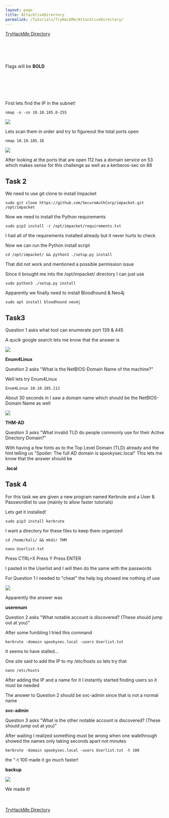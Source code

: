 ```yaml
---
layout: page
title: AttacktiveDirectory
permalink: /Tutorials/TryHackMe/AttacktiveDirectory/
---
```


[TryHackMe Directory](https://zacvr.github.io/Tutorials/TryHackMe/)
<br/><br/>
<br/><br/>
<br/><br/>
Flags will be **BOLD**
<br/><br/>
<br/><br/>
<br/><br/>

First lets find the IP in the subnet!


```nmap -n -sn 10.10.185.0-255```

<img src="/images/TryHackMe/AttacktiveDirectory/IPs.png">

Lets scan them in order and try to figureout the total ports open

```nmap 10.10.185.18```

<img src="/images/TryHackMe/AttacktiveDirectory/IPPorts.png">

After looking at the ports that are open 112 has a domain service on 53 which makes sense for this challenge as well as a kerberos-sec on 88

Task 2
---

We need to use git clone to install Impacket

```sudo git clone https://github.com/SecureAuthCorp/impacket.git /opt/impacket```

Now we need to install the Python requirements

```sudo pip3 install -r /opt/impacket/requirements.txt```

I had all of the requirements installed already but it never hurts to check

Now we can run the Python install script

```cd /opt/impacket/ && python3 ./setup.py install```

That did not work and mentioned a possible permission issue

Since it brought me into the /opt/impacket/ directory I can just use

```sudo python3 ./setup.py install```

Apparently we finally need to install Bloodhound & Neo4j

```sudo apt install bloodhound neo4j```

Task3
---

Question 1 asks what tool can enumerate port 139 & 445

A qucik google search lets me know that the answer is

<img src="/images/TryHackMe/AttacktiveDirectory/Task3-Question1.PNG">

**Enum4Linux**

Question 2 asks "What is the NetBIOS-Domain Name of the machine?"

Well lets try Enum4Linux

```Enum4Linux 10.10.185.112```

About 30 seconds in I saw a domain name which should be the NetBIOS-Domain Name as well

<img src="/images/TryHackMe/AttacktiveDirectory/DomainName.PNG">

**THM-AD**

Question 3 asks "What invalid TLD do people commonly use for their Active Directory Domain?"

With having a few hints as to the Top Level Domain (TLD) already and the hint telling us "Spoiler: The full AD domain is spookysec.local" This lets me know that the answer should be

**.local**


Task 4
---

For this task we are given a new program named Kerbrute and a User & Passwordlist to use (mainly to allow faster tutorials)

Lets get it installed!

```sudo pip3 install kerbrute```


I want a directory for these files to keep them organized

```cd /home/kali/ && mkdir THM```

```nano Userlist.txt```

Press CTRL+X
Press Y
Press ENTER

I pasted in the Userlist and I will then do the same with the passwords


For Question 1 I needed to "cheat" the help log showed me nothing of use

<img src="/images/TryHackMe/AttacktiveDirectory/Kerbrute.PNG">

Apparently the answer was

**userenum**

Question 2 asks "What notable account is discovered? (These should jump out at you)"

After some fumbling I tried this command

```kerbrute -domain spookysec.local -users Userlist.txt```

It seems to have stalled...

One site said to add the IP to my /etc/hosts so lets try that

```nano /etc/hosts```

After adding the IP and a name for it I instantly started finding users so it must be needed


The answer to Question 2 should be svc-admin since that is not a normal name

**svc-admin**


Question 3 asks "What is the other notable account is discovered? (These should jump out at you)"

After waiting I realized something must be wrong when one walkthrough showed the names only taking seconds apart not minutes

```kerbrute -domain spookysec.local -users Userlist.txt -t 100```

the "-t 100 made it go much faster!

**backup**

<img src="/images/TryHackMe/AttacktiveDirectory/KerbruteNames.PNG">

We made it!

<br/><br/>
[TryHackMe Directory](https://zacvr.github.io/Tutorials/TryHackMe/)
